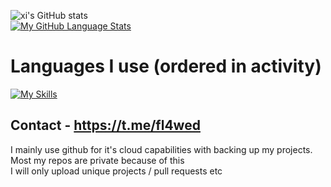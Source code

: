 ![xi's GitHub stats](https://github-readme-stats.vercel.app/api?username=fl4wed&hide=prs,stars&show_icons=true&theme=ayu-mirage)  
[![My GitHub Language Stats](https://github-readme-stats.vercel.app/api/top-langs/?username=fl4wed&langs_count=5&theme=ayu-mirage)]()  
# Languages I use (ordered in activity)
[![My Skills](https://skillicons.dev/icons?i=cs,py,cpp,c,js)](https://skillicons.dev)  
## Contact - https://t.me/fl4wed  

I mainly use github for it's cloud capabilities with backing up my projects.  
Most my repos are private because of this  
I will only upload unique projects / pull requests etc 
